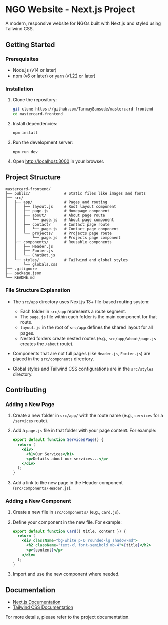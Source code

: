 # NGO Website - Next.js Project

A modern, responsive website for NGOs built with Next.js and styled using Tailwind CSS.

## Getting Started

### Prerequisites

- Node.js (v14 or later)
- npm (v6 or later) or yarn (v1.22 or later)

### Installation

1. Clone the repository:
   ```bash
   git clone https://github.com/TanmayBansode/mastercard-frontend
   cd mastercard-frontend
   ```

2. Install dependencies:
   ```bash
   npm install
   ```

3. Run the development server:
   ```bash
   npm run dev
   ```

4. Open [http://localhost:3000](http://localhost:3000) in your browser.

## Project Structure

```
mastercard-frontend/
├── public/               # Static files like images and fonts
├── src/
│   ├── app/              # Pages and routing
│   │   ├── layout.js     # Root layout component
│   │   ├── page.js       # Homepage component
│   │   ├── about/        # About page route
│   │   │   └── page.js   # About page component
│   │   ├── contact/      # Contact page route
│   │   │   └── page.js   # Contact page component
│   │   └── projects/     # Projects page route
│   │       └── page.js   # Projects page component
│   ├── components/       # Reusable components
│   │   ├── Header.js
│   │   ├── Footer.js
│   │   └── ChatBot.js
│   └── styles/           # Tailwind and global styles
│       └── globals.css
├── .gitignore
├── package.json
└── README.md
```

### File Structure Explanation

- The `src/app` directory uses Next.js 13+ file-based routing system:
  - Each folder in `src/app` represents a route segment.
  - The `page.js` file within each folder is the main component for that route.
  - `layout.js` in the root of `src/app` defines the shared layout for all pages.
  - Nested folders create nested routes (e.g., `src/app/about/page.js` creates the `/about` route).

- Components that are not full pages (like `Header.js`, `Footer.js`) are placed in the `src/components` directory.

- Global styles and Tailwind CSS configurations are in the `src/styles` directory.

## Contributing

### Adding a New Page

1. Create a new folder in `src/app/` with the route name (e.g., `services` for a `/services` route).
2. Add a `page.js` file in that folder with your page content. For example:

   ```jsx
   export default function ServicesPage() {
     return (
       <div>
         <h1>Our Services</h1>
         <p>Details about our services...</p>
       </div>
     );
   }
   ```

3. Add a link to the new page in the Header component (`src/components/Header.js`).

### Adding a New Component

1. Create a new file in `src/components/` (e.g., `Card.js`).
2. Define your component in the new file. For example:

   ```jsx
   export default function Card({ title, content }) {
     return (
       <div className="bg-white p-6 rounded-lg shadow-md">
         <h2 className="text-xl font-semibold mb-4">{title}</h2>
         <p>{content}</p>
       </div>
     );
   }
   ```

3. Import and use the new component where needed.

## Documentation

- [Next.js Documentation](https://nextjs.org/docs)
- [Tailwind CSS Documentation](https://tailwindcss.com/docs)

For more details, please refer to the project documentation.
